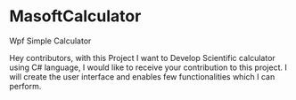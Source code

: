# MasoftCalculator
Wpf Simple Calculator


Hey contributors, with this Project I want to Develop Scientific calculator using C# language, I would like to receive your contribution to this project. I will create the user interface and enables few functionalities which I can perform.
